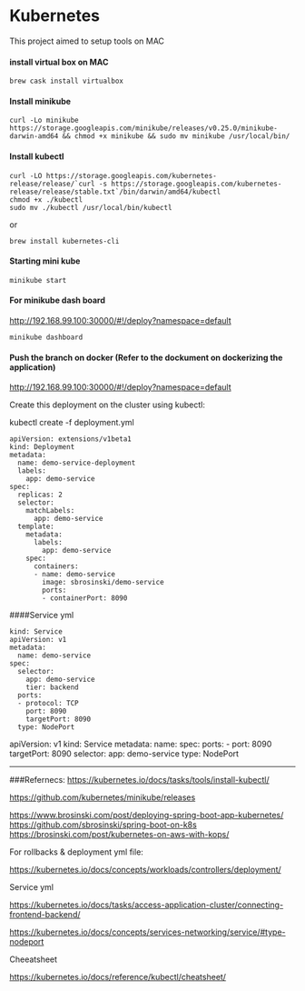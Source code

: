 # Kubernetes
This project aimed to setup tools on MAC

#### install virtual box on MAC
```
brew cask install virtualbox
```
#### Install minikube
```
curl -Lo minikube https://storage.googleapis.com/minikube/releases/v0.25.0/minikube-darwin-amd64 && chmod +x minikube && sudo mv minikube /usr/local/bin/
```
#### Install kubectl

```
curl -LO https://storage.googleapis.com/kubernetes-release/release/`curl -s https://storage.googleapis.com/kubernetes-release/release/stable.txt`/bin/darwin/amd64/kubectl
chmod +x ./kubectl
sudo mv ./kubectl /usr/local/bin/kubectl
```
or 

```
brew install kubernetes-cli 
```
#### Starting mini kube

```
minikube start
```

#### For minikube  dash board
http://192.168.99.100:30000/#!/deploy?namespace=default
```
minikube dashboard        
```

#### Push the branch on docker (Refer to the dockument on dockerizing the application)

http://192.168.99.100:30000/#!/deploy?namespace=default


Create this deployment on the cluster using kubectl:

kubectl create -f deployment.yml 

```
apiVersion: extensions/v1beta1
kind: Deployment
metadata:
  name: demo-service-deployment
  labels:
    app: demo-service
spec:
  replicas: 2
  selector:
    matchLabels:
      app: demo-service
  template:
    metadata:
      labels:
        app: demo-service
    spec:
      containers:
      - name: demo-service
        image: sbrosinski/demo-service
        ports:
        - containerPort: 8090
```


####Service yml

```
kind: Service
apiVersion: v1
metadata:
  name: demo-service
spec:
  selector:
    app: demo-service
    tier: backend
  ports:
  - protocol: TCP
    port: 8090
    targetPort: 8090
  type: NodePort
```


apiVersion: v1
kind: Service
metadata:
name: 
spec:
ports:
    - port: 8090
    targetPort: 8090
selector:
    app: demo-service
type: NodePort

------------------------------------------------------------------------------------------------------------

###Refernecs:
https://kubernetes.io/docs/tasks/tools/install-kubectl/

https://github.com/kubernetes/minikube/releases

https://www.brosinski.com/post/deploying-spring-boot-app-kubernetes/
https://github.com/sbrosinski/spring-boot-on-k8s
https://brosinski.com/post/kubernetes-on-aws-with-kops/

For rollbacks & deployment yml
file:

https://kubernetes.io/docs/concepts/workloads/controllers/deployment/


Service yml

https://kubernetes.io/docs/tasks/access-application-cluster/connecting-frontend-backend/

https://kubernetes.io/docs/concepts/services-networking/service/#type-nodeport

Cheeatsheet

https://kubernetes.io/docs/reference/kubectl/cheatsheet/
